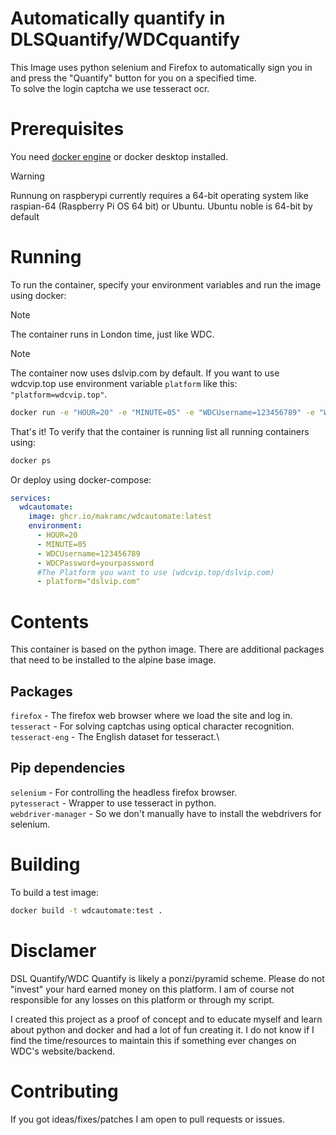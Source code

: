 # Automatically quantify in DLSQuantify/WDCquantify

This Image uses python selenium and Firefox to automatically sign you in and press the "Quantify" button for you on a specified time.\
To solve the login captcha we use tesseract ocr.

# Prerequisites
You need [docker engine](https://docs.docker.com/engine/install/) or docker desktop installed.

> [!Warning]
> Runnung on raspberypi currently requires a 64-bit operating system like raspian-64 (Raspberry Pi OS 64 bit) or Ubuntu.
> Ubuntu noble is 64-bit by default

# Running

To run the container, specify your environment variables and run the image using docker:
> [!NOTE]
> The container runs in London time, just like WDC.

> [!NOTE]
> The container now uses dslvip.com by default. If you want to use wdcvip.top use environment variable `platform` like this: `"platform=wdcvip.top"`.
```bash
docker run -e "HOUR=20" -e "MINUTE=05" -e "WDCUsername=123456789" -e "WDCPassword=changeme" -d ghcr.io/makramc/wdcautomate:latest
```
That's it! To verify that the container is running list all running containers using:
```bash
docker ps
```

Or deploy using docker-compose:

```yml
services:
  wdcautomate:
    image: ghcr.io/makramc/wdcautomate:latest
    environment:
      - HOUR=20
      - MINUTE=05
      - WDCUsername=123456789
      - WDCPassword=yourpassword
      #The Platform you want to use (wdcvip.top/dslvip.com)
      - platform="dslvip.com"
```

# Contents
This container is based on the python image. There are additional packages that need to be installed to the alpine base image.

## Packages
`firefox` - The firefox web browser where we load the site and log in.\
`tesseract` - For solving captchas using optical character recognition.\
`tesseract-eng` - The English dataset for tesseract.\

## Pip dependencies
`selenium` - For controlling the headless firefox browser.\
`pytesseract` - Wrapper to use tesseract in python.\
`webdriver-manager` - So we don't manually have to install the webdrivers for selenium.

# Building
To build a test image:

```bash
docker build -t wdcautomate:test .
```

# Disclamer
DSL Quantify/WDC Quantify is likely a ponzi/pyramid scheme. Please do not "invest" your hard earned money on this platform.
I am of course not responsible for any losses on this platform or through my script.

I created this project as a proof of concept and to educate myself and learn about python and docker and had a lot of fun creating it. I do not know if I find the time/resources to maintain this if something ever changes on WDC's website/backend.

# Contributing
If you got ideas/fixes/patches I am open to pull requests or issues.
